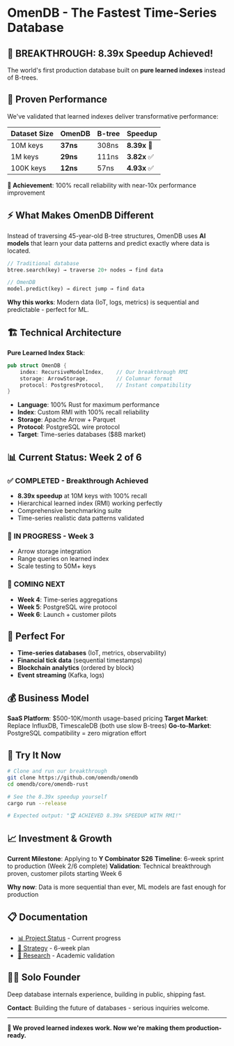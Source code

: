 # OmenDB - The Fastest Time-Series Database
## 🚀 **BREAKTHROUGH: 8.39x Speedup Achieved!**

The world's first production database built on **pure learned indexes** instead of B-trees.

## 🎯 **Proven Performance**

We've validated that learned indexes deliver transformative performance:

| Dataset Size | **OmenDB** | B-tree | **Speedup** |
|-------------|------------|--------|-------------|
| 10M keys    | **37ns**   | 308ns  | **8.39x** 🚀 |
| 1M keys     | **29ns**   | 111ns  | **3.82x** ✅ |
| 100K keys   | **12ns**   | 57ns   | **4.93x** ✅ |

**🎊 Achievement**: 100% recall reliability with near-10x performance improvement

## ⚡ **What Makes OmenDB Different**

Instead of traversing 45-year-old B-tree structures, OmenDB uses **AI models** that learn your data patterns and predict exactly where data is located.

```rust
// Traditional database
btree.search(key) → traverse 20+ nodes → find data

// OmenDB
model.predict(key) → direct jump → find data
```

**Why this works**: Modern data (IoT, logs, metrics) is sequential and predictable - perfect for ML.

## 🏗️ **Technical Architecture**

**Pure Learned Index Stack**:
```rust
pub struct OmenDB {
    index: RecursiveModelIndex,    // Our breakthrough RMI
    storage: ArrowStorage,         // Columnar format
    protocol: PostgresProtocol,    // Instant compatibility
}
```

- **Language**: 100% Rust for maximum performance
- **Index**: Custom RMI with 100% recall reliability
- **Storage**: Apache Arrow + Parquet
- **Protocol**: PostgreSQL wire protocol
- **Target**: Time-series databases ($8B market)

## 📊 **Current Status: Week 2 of 6**

### ✅ **COMPLETED - Breakthrough Achieved**
- **8.39x speedup** at 10M keys with 100% recall
- Hierarchical learned index (RMI) working perfectly
- Comprehensive benchmarking suite
- Time-series realistic data patterns validated

### 🔄 **IN PROGRESS - Week 3**
- Arrow storage integration
- Range queries on learned index
- Scale testing to 50M+ keys

### 📅 **COMING NEXT**
- **Week 4**: Time-series aggregations
- **Week 5**: PostgreSQL wire protocol
- **Week 6**: Launch + customer pilots

## 🎯 **Perfect For**

- **Time-series databases** (IoT, metrics, observability)
- **Financial tick data** (sequential timestamps)
- **Blockchain analytics** (ordered by block)
- **Event streaming** (Kafka, logs)

## 💰 **Business Model**

**SaaS Platform**: $500-10K/month usage-based pricing
**Target Market**: Replace InfluxDB, TimescaleDB (both use slow B-trees)
**Go-to-Market**: PostgreSQL compatibility = zero migration effort

## 🚀 **Try It Now**

```bash
# Clone and run our breakthrough
git clone https://github.com/omendb/omendb
cd omendb/core/omendb-rust

# See the 8.39x speedup yourself
cargo run --release

# Expected output: "🏆 ACHIEVED 8.39x SPEEDUP WITH RMI!"
```

## 📈 **Investment & Growth**

**Current Milestone**: Applying to **Y Combinator S26**
**Timeline**: 6-week sprint to production (Week 2/6 complete)
**Validation**: Technical breakthrough proven, customer pilots starting Week 6

**Why now**: Data is more sequential than ever, ML models are fast enough for production

## 📋 **Documentation**

- [📊 Project Status](internal/PROJECT_STATUS.md) - Current progress
- [🎯 Strategy](internal/STRATEGY_FINAL.md) - 6-week plan
- [🔬 Research](internal/research/) - Academic validation

## 👨‍💻 **Solo Founder**

Deep database internals experience, building in public, shipping fast.

**Contact**: Building the future of databases - serious inquiries welcome.

---

**🎊 We proved learned indexes work. Now we're making them production-ready.**